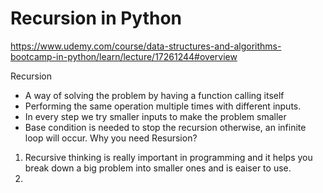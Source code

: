 # Recursion in Python

https://www.udemy.com/course/data-structures-and-algorithms-bootcamp-in-python/learn/lecture/17261244#overview

Recursion
  *  A way of solving the problem by having a function calling itself
  *  Performing the same operation multiple times with different inputs.
  *  In every step we try smaller inputs to make the problem smaller
  *  Base condition is needed to stop the recursion otherwise, an infinite loop will occur.
Why you need Resursion?
  1.  Recursive thinking is really important in programming and it helps you break down a big problem into smaller ones and is eaiser to use. 
  2.  
